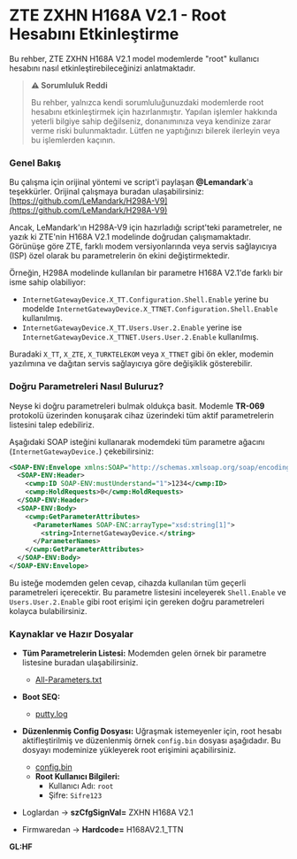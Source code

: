 # ZTE ZXHN H168A V2.1 - Root Hesabını Etkinleştirme

Bu rehber, ZTE ZXHN H168A V2.1 model modemlerde "root" kullanıcı hesabını nasıl etkinleştirebileceğinizi anlatmaktadır.

> **⚠️ Sorumluluk Reddi**
>
> Bu rehber, yalnızca kendi sorumluluğunuzdaki modemlerde root hesabını etkinleştirmek için hazırlanmıştır. Yapılan işlemler hakkında yeterli bilgiye sahip değilseniz, donanımınıza veya kendinize zarar verme riski bulunmaktadır. Lütfen ne yaptığınızı bilerek ilerleyin veya bu işlemlerden kaçının.

### Genel Bakış

Bu çalışma için orijinal yöntemi ve script'i paylaşan **@Lemandark**'a teşekkürler. Orijinal çalışmaya buradan ulaşabilirsiniz: [https://github.com/LeMandark/H298A-V9](https://github.com/LeMandark/H298A-V9)

Ancak, LeMandark'ın H298A-V9 için hazırladığı script'teki parametreler, ne yazık ki ZTE'nin H168A V2.1 modelinde doğrudan çalışmamaktadır. Görünüşe göre ZTE, farklı modem versiyonlarında veya servis sağlayıcıya (ISP) özel olarak bu parametrelerin ön ekini değiştirmektedir.

Örneğin, H298A modelinde kullanılan bir parametre H168A V2.1'de farklı bir isme sahip olabiliyor:

  * `InternetGatewayDevice.X_TT.Configuration.Shell.Enable` yerine bu modelde `InternetGatewayDevice.X_TTNET.Configuration.Shell.Enable` kullanılmış.
  * `InternetGatewayDevice.X_TT.Users.User.2.Enable` yerine ise `InternetGatewayDevice.X_TTNET.Users.User.2.Enable` kullanılmış.

Buradaki `X_TT`, `X_ZTE`, `X_TURKTELEKOM` veya `X_TTNET` gibi ön ekler, modemin yazılımına ve dağıtan servis sağlayıcıya göre değişiklik gösterebilir.

### Doğru Parametreleri Nasıl Buluruz?

Neyse ki doğru parametreleri bulmak oldukça basit. Modemle **TR-069** protokolü üzerinden konuşarak cihaz üzerindeki tüm aktif parametrelerin listesini talep edebiliriz.

Aşağıdaki SOAP isteğini kullanarak modemdeki tüm parametre ağacını (`InternetGatewayDevice.`) çekebilirsiniz:

```xml
<SOAP-ENV:Envelope xmlns:SOAP="http://schemas.xmlsoap.org/soap/encoding/" xmlns:xsd="http://www.w3.org/2001/XMLSchema" xmlns:cwmp="urn:dslforum-org:cwmp-1-0" xmlns:SOAP-ENV="http://schemas.xmlsoap.org/soap/envelope/" xmlns:xsi="http://www.w3.org/2001/XMLSchema-instance">
  <SOAP-ENV:Header>
    <cwmp:ID SOAP-ENV:mustUnderstand="1">1234</cwmp:ID>
    <cwmp:HoldRequests>0</cwmp:HoldRequests>
  </SOAP-ENV:Header>
  <SOAP-ENV:Body>
    <cwmp:GetParameterAttributes>
      <ParameterNames SOAP-ENC:arrayType="xsd:string[1]">
        <string>InternetGatewayDevice.</string>
      </ParameterNames>
    </cwmp:GetParameterAttributes>
  </SOAP-ENV:Body>
</SOAP-ENV:Envelope>
```

Bu isteğe modemden gelen cevap, cihazda kullanılan tüm geçerli parametreleri içerecektir. Bu parametre listesini inceleyerek `Shell.Enable` ve `Users.User.2.Enable` gibi root erişimi için gereken doğru parametreleri kolayca bulabilirsiniz.

### Kaynaklar ve Hazır Dosyalar

  * **Tüm Parametrelerin Listesi:** Modemden gelen örnek bir parametre listesine buradan ulaşabilirsiniz.

      * [All-Parameters.txt](https://raw.githubusercontent.com/Jlozde/ZTE-ZXHN-H168A-V2.1/refs/heads/main/All-Parameters.txt)

  * **Boot SEQ:**

      * [putty.log](https://raw.githubusercontent.com/Jlozde/ZTE-ZXHN-H168A-V2.1/refs/heads/main/putty.log)

  * **Düzenlenmiş Config Dosyası:** Uğraşmak istemeyenler için, root hesabı aktifleştirilmiş ve düzenlenmiş örnek `config.bin` dosyası aşağıdadır. Bu dosyayı modeminize yükleyerek root erişimini açabilirsiniz.

      * [config.bin](https://raw.githubusercontent.com/Jlozde/ZTE-ZXHN-H168A-V2.1/refs/heads/main/config.bin)
      * **Root Kullanıcı Bilgileri:**
          * Kullanıcı Adı: `root`
          * Şifre: `Sifre123`
  * Loglardan -> **szCfgSignVal=** ZXHN H168A V2.1
  * Firmwaredan -> **Hardcode=** H168AV2.1_TTN

**GL:HF**
